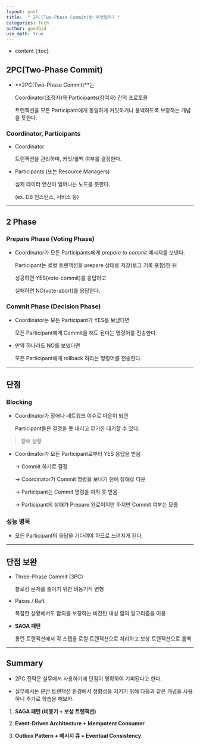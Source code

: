 ```yaml
---
layout: post
title:  " 2PC(Two-Phase Commit)란 무엇일까? "
categories: Tech
author: goodGid
use_math: true
---
```

* content
{:toc}

## 2PC(Two-Phase Commit)

* **2PC(Two-Phase Commit)**는 

  Coordinator(조정자)와 Participants(참여자) 간의 프로토콜 

  트랜잭션을 모든 Participant에게 동일하게 커밋하거나 롤백하도록 보장하는 개념을 뜻한다.



### Coordinator, Participants

* Coordinator

  트랜잭션을 관리하며, 커밋/롤백 여부를 결정한다.

* Participants (또는 Resource Managers)

  실제 데이터 연산이 일어나는 노드를 뜻한다. 
  
  (ex. DB 인스턴스, 서비스 등)


---

## 2 Phase

### Prepare Phase (Voting Phase)

* Coordinator가 모든 Participants에게 *prepare to commit* 메시지를 보낸다.

  Participant는 로컬 트랜잭션을 prepare 상태로 저장(로그 기록 포함)한 뒤

  성공하면 YES(vote-commit)를 응답하고

  실패하면 NO(vote-abort)를 응답한다.


### Commit Phase (Decision Phase)

* Coordinator는 모든 Participant가 YES를 보냈다면

  모든 Participant에게 Commit을 해도 된다는 명령어를 전송한다.

* 만약 하나라도 NO를 보냈다면

  모든 Participant에게 rollback 하라는 명령어를 전송한다.

---

## 단점

### Blocking 

* Coordinator가 장애나 네트워크 이슈로 다운이 되면

  Participant들은 결정을 못 내리고 무기한 대기할 수 있다.

> 장애 상황

* Coordinator가 모든 Participant로부터 YES 응답을 받음

  -> Commit 하기로 결정

  -> Coordinator가 Commit 명령을 보내기 전에 장애로 다운

  -> Participant는 Commit 명령을 아직 못 받음

  -> Participant의 상태가 Prepare 완료이지만 하지만 Commit 여부는 모름

### 성능 병목

* 모든 Participant의 응답을 기다려야 하므로 느려지게 된다.

---

## 단점 보완

* Three-Phase Commit (3PC)

  블로킹 문제를 줄이기 위한 비동기적 변형

* Paxos / Raft

  복잡한 상황에서도 합의를 보장하는 비잔틴 내성 합의 알고리즘을 이용

* **SAGA 패턴**

  롱런 트랜잭션에서 각 스텝을 로컬 트랜잭션으로 처리하고 보상 트랜잭션으로 롤백


---

## Summary

* 2PC 전략은 실무에서 사용하기에 단점이 명확하여 기피된다고 한다.

* 실무에서는 분산 트랜잭션 환경에서 정합성을 지키기 위해 다음과 같은 개념을 사용하니 추가로 학습을 해보자.

1. **SAGA 패턴 (비동기 + 보상 트랜잭션)**

2. **Event-Driven Architecture + Idempotent Consumer**

3. **Outbox Pattern + 메시지 큐 + Eventual Consistency**

